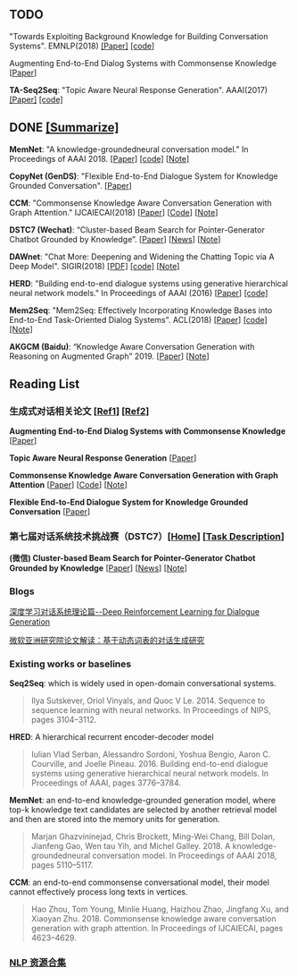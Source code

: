 ## TODO

"Towards Exploiting Background Knowledge for Building Conversation Systems". EMNLP(2018)  [[Paper]](https://arxiv.org/pdf/1809.08205v1.pdf) [[code]](https://github.com/nikitacs16/Holl-E) 

Augmenting End-to-End Dialog Systems with Commonsense Knowledge [[Paper](https://arxiv.org/pdf/1709.05453.pdf)]

**TA-Seq2Seq**: "Topic Aware Neural Response Generation". AAAI(2017) [[Paper]](https://arxiv.org/pdf/1606.08340.pdf) [[code]](https://github.com/LynetteXing1991/TA-Seq2Seq) 

## DONE [[Summarize]](Summarize.md)
**MemNet**:  "A knowledge-groundedneural conversation model." In Proceedings of AAAI 2018.  [[Paper]](https://arxiv.org/pdf/1702.01932v2.pdf) [[code]](https://github.com/mgalley/DSTC7-End-to-End-Conversation-Modeling) [[Note]](http://www.sohu.com/a/129408533_642762)

**CopyNet (GenDS)**: "Flexible End-to-End Dialogue System for Knowledge Grounded Conversation". [[Paper](https://arxiv.org/pdf/1709.04264.pdf)]

**CCM**: "Commonsense Knowledge Aware Conversation Generation with Graph Attention." IJCAIECAI(2018) [[Paper](https://www.ijcai.org/proceedings/2018/0643.pdf)] [[Code](https://github.com/tuxchow/ccm)] [[Note](https://blog.csdn.net/tMb8Z9Vdm66wH68VX1/article/details/81518247)]

**DSTC7 (Wechat)**: “Cluster-based Beam Search for Pointer-Generator Chatbot Grounded by Knowledge”.  [[Paper](http://workshop.colips.org/dstc7/papers/03.pdf)] [[News](https://mp.weixin.qq.com/s/Jnp6jmy-8lloI7p4dAofKg)] [[Note](https://zhuanlan.zhihu.com/p/57571861)]

**DAWnet**: "Chat More: Deepening and Widening the Chatting Topic via A Deep Model". SIGIR(2018) [[PDF]](https://sigirdawnet.wixsite.com/dawnet) [[code]](https://sigirdawnet.wixsite.com/dawnet) [[Note]](http://tech.ifeng.com/a/20180424/44967077_0.shtml)

**HERD**: "Building end-to-end dialogue systems using generative hierarchical neural network models." In Proceedings of AAAI (2016) [[Paper](https://arxiv.org/pdf/1507.04808v3.pdf)] [[code]](https://github.com/julianser/hed-dlg-truncated)

**Mem2Seq**: "Mem2Seq: Effectively Incorporating Knowledge Bases into End-to-End Task-Oriented Dialog Systems". ACL(2018) [[Paper]](https://arxiv.org/pdf/1804.08217v3.pdf) [[code]](https://github.com/HLTCHKUST/Mem2Seq)  [[Note]](https://ziyaochen.github.io/2018/07/09/Mem2Seq-in-task-Oriented-dialogue/)

**AKGCM (Baidu)**: “Knowledge Aware Conversation Generation with Reasoning on Augmented Graph” 2019. [[Paper](https://arxiv.org/pdf/1903.10245v1.pdf)] [[Note](AKGCM.md)] 

## Reading List
### 生成式对话相关论文 [[Ref1](https://www.jianshu.com/p/e6b58994c063)] [[Ref2]](https://blog.csdn.net/qq_36301716/article/details/80071361)
__Augmenting End-to-End Dialog Systems with Commonsense Knowledge__ [[Paper](https://arxiv.org/pdf/1709.05453.pdf)]

__Topic Aware Neural Response Generation__ [[Paper](https://arxiv.org/pdf/1606.08340.pdf)]

__Commonsense Knowledge Aware Conversation Generation with Graph Attention__ [[Paper](https://www.ijcai.org/proceedings/2018/0643.pdf)] [[Code](https://github.com/tuxchow/ccm)] [[Note](https://blog.csdn.net/tMb8Z9Vdm66wH68VX1/article/details/81518247)]

__Flexible End-to-End Dialogue System for Knowledge Grounded Conversation__ [[Paper](https://arxiv.org/pdf/1709.04264.pdf)]

### 第七届对话系统技术挑战赛（DSTC7）[[Home](http://workshop.colips.org/dstc7/)] [[Task Description](http://workshop.colips.org/dstc7/proposals/DSTC7-MSR_end2end.pdf)]

__(微信) Cluster-based Beam Search for Pointer-Generator Chatbot Grounded by Knowledge__ [[Paper](http://workshop.colips.org/dstc7/papers/03.pdf)] [[News](https://mp.weixin.qq.com/s/Jnp6jmy-8lloI7p4dAofKg)] [[Note](https://zhuanlan.zhihu.com/p/57571861)]

### Blogs

[深度学习对话系统理论篇--Deep Reinforcement Learning for Dialogue Generation](https://zhuanlan.zhihu.com/p/31829823)

[微软亚洲研究院论文解读：基于动态词表的对话生成研究](https://zhuanlan.zhihu.com/p/32632317?edition=yidianzixun&utm_source=yidianzixun&yidian_docid=0I3bxKKr)

### Existing works or baselines

**Seq2Seq**: which is widely used in open-domain conversational systems. 

> Ilya Sutskever, Oriol Vinyals, and Quoc V Le. 2014. Sequence to sequence learning with neural networks. In Proceedings of NIPS, pages 3104–3112.

**HRED**:  A hierarchical recurrent encoder-decoder model

> Iulian Vlad Serban, Alessandro Sordoni, Yoshua Bengio, Aaron C. Courville, and Joelle Pineau. 2016. Building end-to-end dialogue systems using generative hierarchical neural network models. In Proceedings of AAAI, pages 3776–3784.

**MemNet**: an end-to-end knowledge-grounded generation model, where top-k knowledge text candidates are selected by another retrieval model and then are stored into the memory units for generation. 

> Marjan Ghazvininejad, Chris Brockett, Ming-Wei Chang, Bill Dolan, Jianfeng Gao, Wen tau Yih, and Michel Galley. 2018. A knowledge-groundedneural conversation model. In Proceedings of AAAI 2018, pages 5110–5117.

**CCM**: an end-to-end commonsense conversational model, their model cannot effectively process long texts in vertices.

> Hao Zhou, Tom Young, Minlie Huang, Haizhou Zhao, Jingfang Xu, and Xiaoyan Zhu. 2018. Commonsense knowledge aware conversation generation with graph attention. In Proceedings of IJCAIECAI, pages 4623–4629. 

### [NLP 资源合集](NLP.md)
